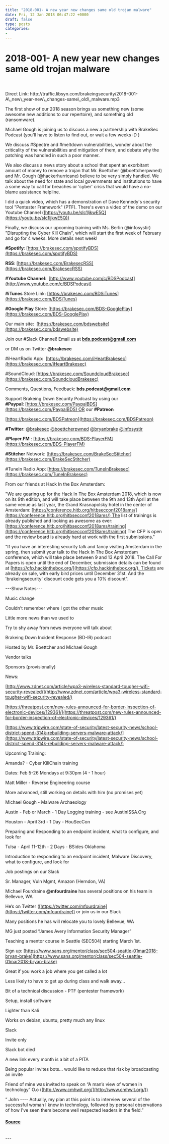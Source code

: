 ```yaml
---
title: "2018-001- A new year new changes same old trojan malware"
date: Fri, 12 Jan 2018 06:47:22 +0000
draft: false
type: posts
categories: 
- 
---
```

# 2018-001- A new year new changes same old trojan malware

<br/>

<br/>
Direct Link: http://traffic.libsyn.com/brakeingsecurity/2018-001-A\_new\_year-new\_changes-same\_old\_malware.mp3

The first show of our 2018 season brings us something new (some awesome new additions to our repertoire), and something old (ransomware).

Michael Gough is joining us to discuss a new a partnership with BrakeSec Podcast (you'll have to listen to find out, or wait a few weeks :D )

We discuss #Spectre and #meltdown vulnerabilities, wonder about the criticality of the vulnerabilities and mitigation of them, and debate why the patching was handled in such a poor manner.

We also discuss a news story about a school that spent an exorbitant amount of money to remove a trojan that Mr. Boettcher (@boettcherpwned) and Mr. Gough (@hackerhurricane) believe to be very simply handled. We talk about the need for state and local governments and institutions to have a some way to call for breaches or 'cyber' crisis that would have a no-blame assistance helpline. 

I did a quick video, which has a demonstration of Dave Kennedy's security tool "Pentester Framework" (PTF). There's even a video of the demo on our Youtube Channel ([https://youtu.be/sIc1ljkwE5Q](https://youtu.be/sIc1ljkwE5Q))

Finally, we discuss our upcoming training with Ms. Berlin (@infosystir) "Disrupting the Cyber Kill Chain", which will start the first week of February and go for 4 weeks. More details next week!

**#Spotify**: [https://brakesec.com/spotifyBDS](https://brakesec.com/spotifyBDS)

**RSS**: [https://brakesec.com/BrakesecRSS](https://brakesec.com/BrakesecRSS)

**#Youtube Channel**:  [http://www.youtube.com/c/BDSPodcast](http://www.youtube.com/c/BDSPodcast)

**#iTunes** Store Link: [https://brakesec.com/BDSiTunes](https://brakesec.com/BDSiTunes)

**#Google Play** Store: [https://brakesec.com/BDS-GooglePlay](https://brakesec.com/BDS-GooglePlay)

Our main site:  [https://brakesec.com/bdswebsite](https://brakesec.com/bdswebsite)

Join our #Slack Channel! Email us at **bds.podcast@gmail.com**

or DM us on Twitter **@brakesec**

#iHeartRadio App:  [https://brakesec.com/iHeartBrakesec](https://brakesec.com/iHeartBrakesec)

#SoundCloud: [https://brakesec.com/SoundcloudBrakesec](https://brakesec.com/SoundcloudBrakesec)

Comments, Questions, Feedback: **[bds.podcast@gmail.com](mailto:bds.podcast@gmail.com)**

Support Brakeing Down Security Podcast by using our **#Paypal**: [https://brakesec.com/PaypalBDS](https://brakesec.com/PaypalBDS) OR our **#Patreon**

[https://brakesec.com/BDSPatreon](https://brakesec.com/BDSPatreon)

**#Twitter**: [@brakesec](https://twitter.com/brakesec) [@boettcherpwned](https://twitter.com/boettcherpwned) [@bryanbrake](https://twitter.com/bryanbrake) [@infosystir](https://twitter.com/infosystir)

**#Player.FM** : [https://brakesec.com/BDS-PlayerFM](https://brakesec.com/BDS-PlayerFM)

**#Stitcher** Network: [https://brakesec.com/BrakeSecStitcher](https://brakesec.com/BrakeSecStitcher)

#TuneIn Radio App: [https://brakesec.com/TuneInBrakesec](https://brakesec.com/TuneInBrakesec)

From our friends at Hack In the Box Amsterdam:

"We are gearing up for the Hack In The Box Amsterdam 2018, which is now on its 9th edition, and will take place between the 9th and 13th April at the same venue as last year, the Grand Krasnapolsky hotel in the center of Amsterdam: [https://conference.hitb.org/hitbsecconf2018ams/](https://conference.hitb.org/hitbsecconf2018ams/) The list of trainings is already published and looking as awesome as ever: [https://conference.hitb.org/hitbsecconf2018ams/training](https://conference.hitb.org/hitbsecconf2018ams/training) The CFP is open and the review board is already hard at work with the first submissions."

"If you have an interesting security talk and fancy visiting Amsterdam in the spring, then submit your talk to the Hack In The Box Amsterdam conference, which will take place between 9 and 13 April 2018. The Call For Papers is open until the end of December, submission details can be found at [https://cfp.hackinthebox.org/](https://cfp.hackinthebox.org/). Tickets are already on sale, with early bird prices until December 31st. And the 'brakeingsecurity' discount code gets you a 10% discount".

\---Show Notes---

Music change

Couldn’t remember where I got the other music

  

Little more news than we used to

Try to shy away from news everyone will talk about

Brakeing Down Incident Response (BD-IR) podcast

Hosted by Mr. Boettcher and Michael Gough

Vendor talks

Sponsors (provisionally)

  

News:

[http://www.zdnet.com/article/wpa3-wireless-standard-tougher-wifi-security-revealed/](http://www.zdnet.com/article/wpa3-wireless-standard-tougher-wifi-security-revealed/)

[https://threatpost.com/new-rules-announced-for-border-inspection-of-electronic-devices/129361/](https://threatpost.com/new-rules-announced-for-border-inspection-of-electronic-devices/129361/)

[https://www.tripwire.com/state-of-security/latest-security-news/school-district-spend-314k-rebuilding-servers-malware-attack/](https://www.tripwire.com/state-of-security/latest-security-news/school-district-spend-314k-rebuilding-servers-malware-attack/)

  
  

Upcoming Training:

Amanda? - Cyber KillChain training

Dates: Feb 5-26 Mondays at 9:30pm (4 - 1 hour)

Matt Miller - Reverse Engineering course

More advanced, still working on details with him (no promises yet)

  

Michael Gough - Malware Archaeology

Austin - Feb or March - 1 Day Logging training - see AustinISSA.Org

Houston - April 3rd - 1 Day - HouSecCon

Preparing and Responding to an endpoint incident, what to configure, and look for

Tulsa - April 11-12th - 2 Days - BSides Oklahoma

Introduction to responding to an endpoint incident, Malware Discovery, what to configure, and look for

  

Job postings on our Slack

Sr. Manager, Vuln Mgmt, Amazon (Herndon, VA)

Michael Fourdraine **@mfourdraine** has several positions on his team in Bellevue, WA

He’s on Twitter ([https://twitter.com/mfourdraine](https://twitter.com/mfourdraine)) or join us in our Slack

Many positions he has will relocate you to lovely Bellevue, WA

MG just posted “James Avery Information Security Manager”

  

Teaching a mentor course in Seattle (SEC504) starting March 1st.

Sign up: [https://www.sans.org/mentor/class/sec504-seattle-01mar2018-bryan-brake](https://www.sans.org/mentor/class/sec504-seattle-01mar2018-bryan-brake)

Great if you work a job where you get called a lot

Less likely to have to get up during class and walk away…

  

Bit of a technical discussion - PTF (pentester framework)

Setup, install software

Lighter than Kali

Works on debian, ubuntu, pretty much any linux

  

Slack

Invite only

Slack bot died

A new link every month is a bit of a PITA

Being popular invites bots… would like to reduce that risk by broadcasting an invite

  

Friend of mine was invited to speak on “A man’s view of women in technology” O.o ([http://www.cmhwit.org/](http://www.cmhwit.org/))

“ John ---- Actually, my plan at this point is to interview several of the successful woman I know in technology, followed by personal observations of how I've seen them become well respected leaders in the field.”

#### [Source](http://brakeingsecurity.com/2018-001-a-new-year-new-changes-same-old-ransomware)

<br/>
---
